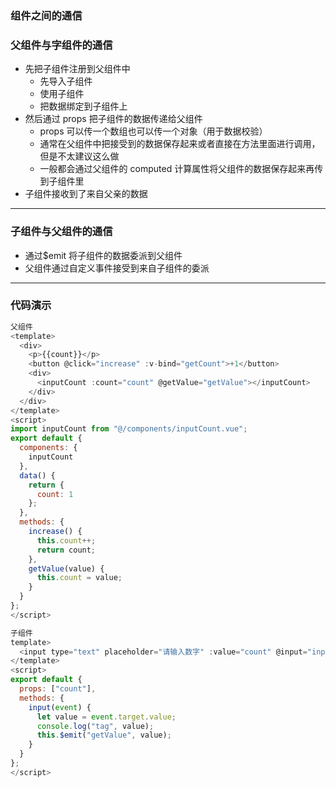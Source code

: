 ### 组件之间的通信

### 父组件与字组件的通信

- 先把子组件注册到父组件中
  - 先导入子组件
  - 使用子组件
  - 把数据绑定到子组件上
- 然后通过 props 把子组件的数据传递给父组件
  - props 可以传一个数组也可以传一个对象（用于数据校验）
  - 通常在父组件中把接受到的数据保存起来或者直接在方法里面进行调用，但是不太建议这么做
  - 一般都会通过父组件的 computed 计算属性将父组件的数据保存起来再传到子组件里
- 子组件接收到了来自父亲的数据

---

### 子组件与父组件的通信

- 通过\$emit 将子组件的数据委派到父组件
- 父组件通过自定义事件接受到来自子组件的委派

---

### 代码演示

```js
父组件
<template>
  <div>
    <p>{{count}}</p>
    <button @click="increase" :v-bind="getCount">+1</button>
    <div>
      <inputCount :count="count" @getValue="getValue"></inputCount>
    </div>
  </div>
</template>
<script>
import inputCount from "@/components/inputCount.vue";
export default {
  components: {
    inputCount
  },
  data() {
    return {
      count: 1
    };
  },
  methods: {
    increase() {
      this.count++;
      return count;
    },
    getValue(value) {
      this.count = value;
    }
  }
};
</script>
```

```js
子组件
template>
  <input type="text" placeholder="请输入数字" :value="count" @input="input">
</template>
<script>
export default {
  props: ["count"],
  methods: {
    input(event) {
      let value = event.target.value;
      console.log("tag", value);
      this.$emit("getValue", value);
    }
  }
};
</script>
```
